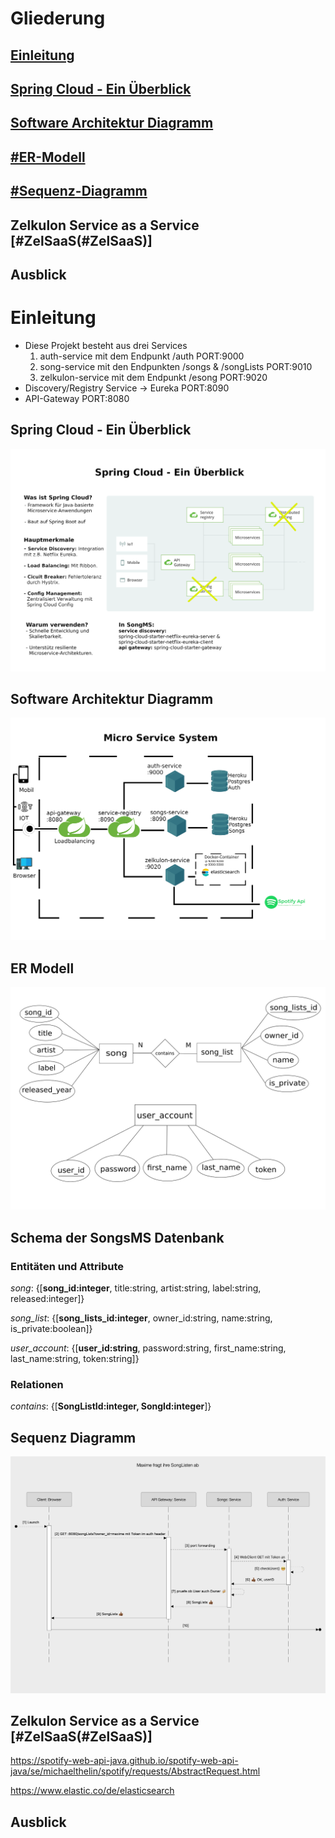 
# Gliederung

## [Einleitung](#Einleitung)

## [Spring Cloud - Ein Überblick](#spring-cloud---ein-überblick)

## [Software Architektur Diagramm](#software-architektur-diagramm)

## [#ER-Modell](#er-modell)

## [#Sequenz-Diagramm](#sequenz-diagramm)

## Zelkulon Service as a Service [#ZelSaaS(#ZelSaaS)]

## Ausblick

# Einleitung
* Diese Projekt besteht aus drei Services
    1. auth-service mit dem Endpunkt /auth PORT:9000
    2. song-service mit den Endpunkten /songs & /songLists PORT:9010
    3. zelkulon-service mit dem Endpunkt /esong PORT:9020
* Discovery/Registry Service -> Eureka PORT:8090
* API-Gateway PORT:8080

## Spring Cloud - Ein Überblick
![Spring Cloud](workOnDrawings/wasistspringcloud.png)

## Software Architektur Diagramm
![Service Diagramm](workOnDrawings/FinalSoftwareArchitekturDiagramm.png)

## ER Modell
![ER Modell](workOnDrawings/ER-Modell-SongsMS-DB.png)

## Schema der SongsMS Datenbank
### Entitäten und Attribute
*song*: {[**song_id:integer**, title:string, artist:string, label:string, released:integer]}

*song_list*: {[**song_lists_id:integer**, owner_id:string, name:string, is_private:boolean]}

*user_account*: {[**user_id:string**, password:string, first_name:string, last_name:string, token:string]}
### Relationen
*contains*: {[**SongListId:integer, SongId:integer**]}


## Sequenz Diagramm
![SongLists_sequenz_diagramm](workOnDrawings/SongListSequenz.png)



## Zelkulon Service as a Service [#ZelSaaS(#ZelSaaS)]

https://spotify-web-api-java.github.io/spotify-web-api-java/se/michaelthelin/spotify/requests/AbstractRequest.html

https://www.elastic.co/de/elasticsearch


## Ausblick

